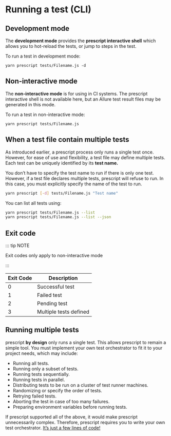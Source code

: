 # Running a test (CLI)

## Development mode

The **development mode** provides the **prescript interactive shell** which
allows you to hot-reload the tests, or jump to steps in the test.

To run a test in development mode:

```
yarn prescript tests/Filename.js -d
```

## Non-interactive mode

The **non-interactive mode** is for using in CI systems. The prescript
interactive shell is not available here, but an Allure test result files may be
generated in this mode.

To run a test in non-interactive mode:

```
yarn prescript tests/Filename.js
```

## When a test file contain multiple tests

As introduced earlier, a prescript process only runs a single test once.
However, for ease of use and flexibility, a test file may define multiple tests.
Each test can be uniquely identified by its **test name.**

You don’t have to specify the test name to run if there is only one test.
However, if a test file declares multiple tests, prescript will refuse to run.
In this case, you must explicitly specify the name of the test to run.

```bash
yarn prescript [-d] tests/Filename.js "Test name"
```

You can list all tests using:

```bash
yarn prescript tests/Filename.js --list
yarn prescript tests/Filename.js --list --json
```

## Exit code

::: tip NOTE

Exit codes only apply to non-interactive mode

:::

| Exit Code | Description            |
| --------- | ---------------------- |
| 0         | Successful test        |
| 1         | Failed test            |
| 2         | Pending test           |
| 3         | Multiple tests defined |

## Running multiple tests

prescript **by design** only runs a single test. This allows prescript to remain
a simple tool. You must implement your own test orchestrator to fit it to your
project needs, which may include:

* Running all tests.
* Running only a subset of tests.
* Running tests sequentially.
* Running tests in parallel.
* Distributing tests to be run on a cluster of test runner machines.
* Randomizing or specify the order of tests.
* Retrying failed tests.
* Aborting the test in case of too many failures.
* Preparing environment variables before running tests.

If prescript supported all of the above, it would make prescript unnecessarily
complex. Therefore, prescript requires you to write your own test orchestrator.
[It’s just a few lines of code!](https://github.com/taskworld/prescript/tree/78c094874fc3ae54107003ec976d211c106c330d/examples/testAll.js)
